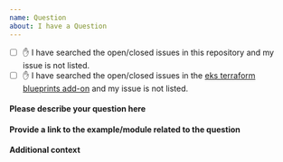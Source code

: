 ```yaml
---
name: Question
about: I have a Question
---
```


- [ ] ✋ I have searched the open/closed issues in this repository and my issue is not listed.
- [ ] ✋ I have searched the open/closed issues in the [eks terraform blueprints add-on](https://github.com/aws-ia/terraform-aws-eks-blueprints-addons) and my issue is not listed.

#### Please describe your question here

<!-- Provide as much information as possible to explain your question -->

#### Provide a link to the example/module related to the question

<!-- Please provide the link to the example related to this question from this repo -->

#### Additional context

<!-- Add any other context or screenshots about the question here -->
